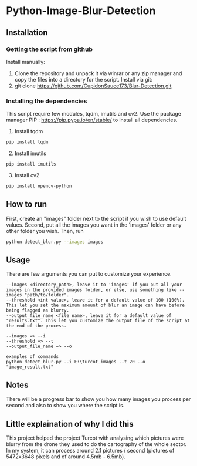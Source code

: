# Python-Image-Blur-Detection

## Installation

### Getting the script from github
Install manually: 
1. Clone the repository and unpack it via winrar or any zip manager and copy the files into a directory for the script.
Install via git:
1. git clone https://github.com/CupidonSauce173/Blur-Detection.git

### Installing the dependencies
This script require few modules, tqdm, imutils and cv2. Use the package manager PIP : https://pip.pypa.io/en/stable/ to install all dependencies.
1. Install tqdm
```bash
pip install tqdm
```
2. Install imutils
```bash
pip install imutils
```
3. Install cv2
```bash
pip install opencv-python
```

## How to run
First, create an "images" folder next to the script if you wish to use default values.
Second, put all the images you want in the 'images' folder or any other folder you wish. Then, run 
```bash
python detect_blur.py --images images
```
## Usage
There are few arguments you can put to customize your experience.
```
--images <directory_path>, leave it to 'images' if you put all your images in the provided images folder, or else, use something like --images "path/to/folder".
--threshold <int value>, leave it for a default value of 100 (100%). This let you set the maximum amount of blur an image can have before being flagged as blurry.
--output_file_name <file name>, leave it for a default value of "results.txt". This let you customize the output file of the script at the end of the process.

--images => --i
--threshold => --t
--output_file_name => --o

examples of commands
python detect_blur.py --i E:\turcot_images --t 20 --o "image_result.txt"
```

## Notes
There will be a progress bar to show you how many images you process per second and also to show you where the script is.

## Little explaination of why I did this
This project helped the project Turcot with analysing which pictures were blurry from the drone they used to do the cartography of the whole sector. In my system, it can process around 2.1 pictures / second (pictures of 5472x3648 pixels and of around 4.5mb - 6.5mb).




